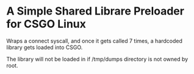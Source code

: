 # A Simple Shared Librare Preloader for CSGO Linux

Wraps a connect syscall, and once it gets called 7 times, a hardcoded library gets loaded into CSGO.

The library will not be loaded in if /tmp/dumps directory is not owned by root.

